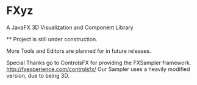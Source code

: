 FXyz
====

A JavaFX 3D Visualization and Component Library


** Project is still under construction.

More Tools and Editors are planned for in future releases.

Special Thanks go to ControlsFX for providing the FXSampler framework.
http://fxexperience.com/controlsfx/
Our Sampler uses a heavily modified version, due to being 3D.

